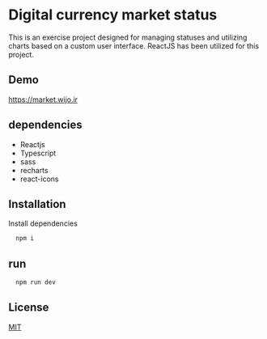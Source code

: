 # Digital currency market status

This is an exercise project designed for managing statuses and utilizing charts based on a custom user interface. ReactJS has been utilized for this project.

## Demo

https://market.wijo.ir

## dependencies

- Reactjs
- Typescript
- sass
- recharts
- react-icons

## Installation

Install dependencies

```bash
  npm i
```

## run

```bash
  npm run dev
```

## License

[MIT](https://choosealicense.com/licenses/mit/)
